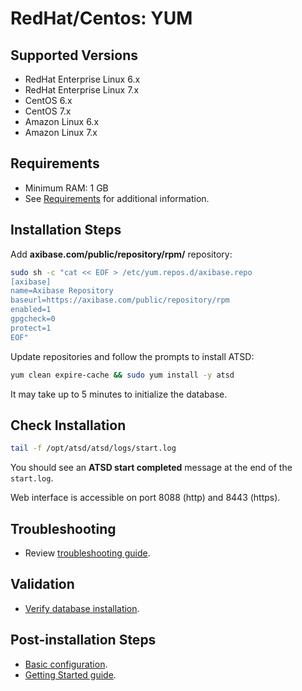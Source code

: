 # RedHat/Centos: YUM

## Supported Versions

- RedHat Enterprise Linux 6.x
- RedHat Enterprise Linux 7.x
- CentOS 6.x
- CentOS 7.x
- Amazon Linux 6.x
- Amazon Linux 7.x

## Requirements

- Minimum RAM: 1 GB 
- See [Requirements](../administration/requirements.md) for additional information.


## Installation Steps

Add **axibase.com/public/repository/rpm/** repository:

```sh
sudo sh -c "cat << EOF > /etc/yum.repos.d/axibase.repo
[axibase]
name=Axibase Repository
baseurl=https://axibase.com/public/repository/rpm
enabled=1
gpgcheck=0
protect=1
EOF"      
```


Update repositories and follow the prompts to install ATSD:

```sh
yum clean expire-cache && sudo yum install -y atsd                     
```

It may take up to 5 minutes to initialize the database.

## Check Installation

```sh
tail -f /opt/atsd/atsd/logs/start.log                                   
```

You should see an **ATSD start completed** message at the end of the `start.log`.

Web interface is accessible on port 8088 (http) and 8443 (https).

## Troubleshooting

* Review [troubleshooting guide](troubleshooting.md).

## Validation

* [Verify database installation](verifying-installation.md).

## Post-installation Steps

* [Basic configuration](post-installation.md).
* [Getting Started guide](../tutorials/getting-started.md).
